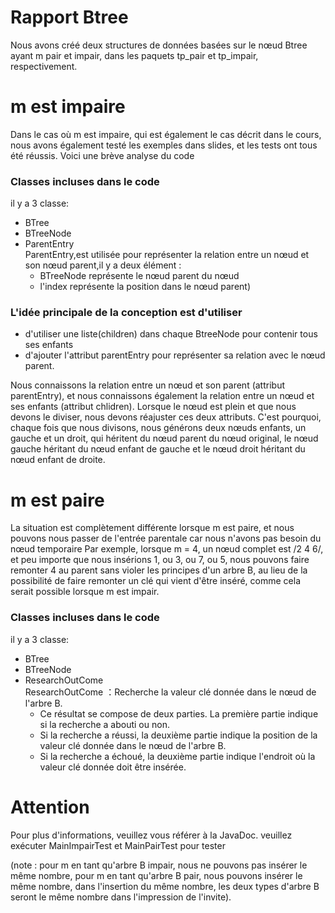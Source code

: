 # Rapport Btree
Nous avons créé deux structures de données basées sur le nœud Btree ayant m pair et impair, dans les paquets tp_pair et tp_impair, respectivement.

# m est impaire
Dans le cas où m est impaire, qui est également le cas décrit dans le cours, nous avons également testé les exemples dans slides, et les tests ont tous été réussis.
Voici une brève analyse du code
### Classes incluses dans le code
il y a 3 classe:
- BTree<br>
- BTreeNode<br>
- ParentEntry<br>
ParentEntry,est utilisée pour représenter la relation entre un nœud et son nœud parent,il y a deux élément :
  - BTreeNode représente le nœud parent du nœud 
  - l'index représente la position dans le nœud parent)

### L'idée principale de la conception est d'utiliser 
- d'utiliser une liste(children) dans chaque BtreeNode pour contenir tous ses enfants 
- d'ajouter l'attribut parentEntry pour représenter sa relation avec le nœud parent.

Nous connaissons la relation entre un nœud et son parent (attribut parentEntry), et nous connaissons également la relation entre un nœud et ses enfants (attribut chlidren). Lorsque le nœud est plein et que nous devons le diviser, nous devons réajuster ces deux attributs. C'est pourquoi, chaque fois que nous divisons, nous générons deux nœuds enfants, un gauche et un droit, qui héritent du nœud parent du nœud original, le nœud gauche héritant du nœud enfant de gauche et le nœud droit héritant du nœud enfant de droite.

# m est paire
La situation est complètement différente lorsque m est paire, et nous pouvons nous passer de l'entrée parentale car nous n'avons pas besoin du nœud temporaire
Par exemple, lorsque m = 4, un nœud complet est /2 4 6/, et peu importe que nous insérions 1, ou 3, ou 7, ou 5, nous pouvons faire remonter 4 au parent sans violer les principes d'un arbre B, au lieu de la possibilité de faire remonter un clé qui vient d'être inséré, comme cela serait possible lorsque m est impair.

### Classes incluses dans le code
il y a 3 classe:
- BTree<br>
- BTreeNode<br>
- ResearchOutCome<br>
  ResearchOutCome ：Recherche la valeur clé donnée dans le nœud de l'arbre B.
  * Ce résultat se compose de deux parties. La première partie indique si la recherche a abouti ou non.
  * Si la recherche a réussi, la deuxième partie indique la position de la valeur clé donnée dans le nœud de l'arbre B.
  * Si la recherche a échoué, la deuxième partie indique l'endroit où la valeur clé donnée doit être insérée.


# Attention
Pour plus d'informations, veuillez vous référer à la JavaDoc.
veuillez exécuter MainImpairTest et MainPairTest pour tester 

(note : pour m en tant qu'arbre B impair, nous ne pouvons pas insérer le même nombre, pour m en tant qu'arbre B pair, nous pouvons insérer le même nombre, dans l'insertion du même nombre, les deux types d'arbre B seront le même nombre dans l'impression de l'invite).